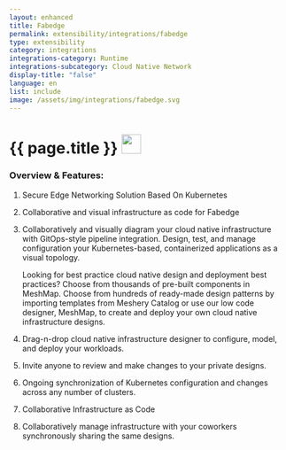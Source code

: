 ```yaml
---
layout: enhanced
title: Fabedge
permalink: extensibility/integrations/fabedge
type: extensibility
category: integrations
integrations-category: Runtime
integrations-subcategory: Cloud Native Network
display-title: "false"
language: en
list: include
image: /assets/img/integrations/fabedge.svg
---
```


<h1>{{ page.title }} <img src="{{ page.image }}" style="width: 35px; height: 35px;" /></h1>


<!-- This needs replaced with the Category property, not the sub-category.
 #### About: Secure Edge Networking Solution Based On Kubernetes -->

### Overview & Features:

1. Secure Edge Networking Solution Based On Kubernetes

2. Collaborative and visual infrastructure as code for Fabedge

4. 
    Collaboratively and visually diagram your cloud native infrastructure with GitOps-style pipeline integration. Design, test, and manage configuration your Kubernetes-based, containerized applications as a visual topology.



    Looking for best practice cloud native design and deployment best practices? Choose from thousands of pre-built components in MeshMap. Choose from hundreds of ready-made design patterns by importing templates from Meshery Catalog or use our low code designer, MeshMap, to create and deploy your own cloud native infrastructure designs.



5. Drag-n-drop cloud native infrastructure designer to configure, model, and deploy your workloads.

6. Invite anyone to review and make changes to your private designs.

7. Ongoing synchronization of Kubernetes configuration and changes across any number of clusters.

8. Collaborative Infrastructure as Code

9. Collaboratively manage infrastructure with your coworkers synchronously sharing the same designs.


